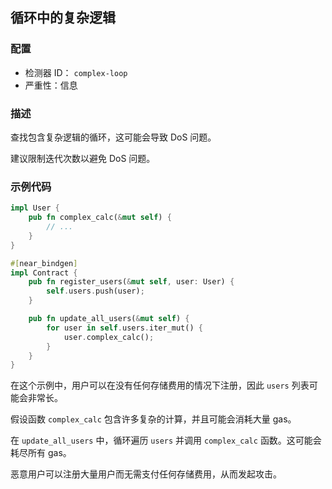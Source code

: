 ## 循环中的复杂逻辑

### 配置

* 检测器 ID： `complex-loop`
* 严重性：信息

### 描述

查找包含复杂逻辑的循环，这可能会导致 DoS 问题。

建议限制迭代次数以避免 DoS 问题。

### 示例代码

```rust
impl User {
    pub fn complex_calc(&mut self) {
        // ...
    }
}

#[near_bindgen]
impl Contract {
    pub fn register_users(&mut self, user: User) {
        self.users.push(user);
    }

    pub fn update_all_users(&mut self) {
        for user in self.users.iter_mut() {
            user.complex_calc();
        }
    }
}
```

在这个示例中，用户可以在没有任何存储费用的情况下注册，因此 `users` 列表可能会非常长。

假设函数 `complex_calc` 包含许多复杂的计算，并且可能会消耗大量 gas。

在 `update_all_users` 中，循环遍历 `users` 并调用 `complex_calc` 函数。这可能会耗尽所有 gas。

恶意用户可以注册大量用户而无需支付任何存储费用，从而发起攻击。